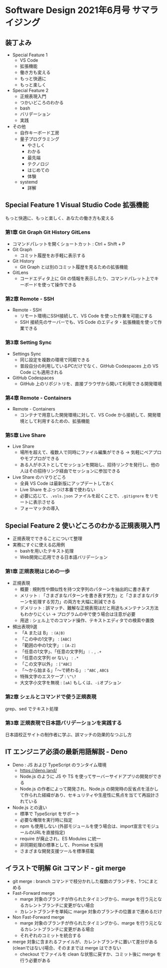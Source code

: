 # Software Design 2021年6月号 サマライジング

## 装丁よみ

- Special Feature 1
  - VS Code
  - 拡張機能
  - 働き方も変える
  - もっと快適に
  - もっと楽しく
- Special Feature 2
  - 正規表現入門
  - つかいどころのわかる
  - bash
  - バリデーション
  - 実践
- その他
  - 自作キーボード工房
  - 量子プログラミング
    - やさしく
    - わかる
    - 最先端
    - テクノロジ
    - はじめての
    - 体験
  - systemd
    - 詳解

## Special Feature 1 Visual Studio Code 拡張機能

もっと快適に、もっと楽しく、あなたの働き方も変える

### 第1章 Git Graph Git History GitLens

- コマンドパレットを開くショートカット : Ctrl + Shift + P
- Git Graph
  - コミット履歴をお手軽に表示する
- Git History
  - Git Graph とは別のコミット履歴を見るための拡張機能
- GitLens
  - コードエディタ上に Git の情報を表示したり、コマンドパレット上でキーボードを使って操作できる

### 第2章 Remote - SSH

- Remote - SSH
  - リモート環境にSSH接続して、VS Code を使った作業を可能にする
  - SSH 接続先のサーバーでも、VS Code のエディタ・拡張機能を使って作業できる

### 第3章 Setting Sync

- Settings Sync
  - 同じ設定を複数の環境で同期できる
  - 普段自分の利用しているPCだけでなく、GitHub Codespaces 上の VS Code にも適用される
- GitHub Codespaces
  - GitHub 上のリポジトリを、直接ブラウザから開いて利用できる開発環境

### 第4章 Remote - Containers

- Remote - Containers
  - コンテナで用意した開発環境に対して、VS Code から接続して、開発環境として利用するための、拡張機能

### 第5章 Live Share

- Live Share
  - 場所を超えて、複数人で同時にファイル編集ができる -> 気軽にペアプロやモブプロができる
  - ある人がホストとしてセッションを開始し、招待リンクを発行し、他の人はその招待リンク経由でセッションに参加できる
- Live Share のハマりどころ
  - 全員 VS Code は最新版にアップデートしておく
  - Live Share をぶっつけ本番で使わない
  - 必要に応じて、`.vsls.json` ファイルを起くことで、`.gitignore` をリモートに表示させる
  - フォーマッタの導入

## Special Feature 2 使いどころのわかる正規表現入門

- 正規表現でできることについて整理
- 実務にすぐに使える応用例
  - bashを用いたテキスト処理
  - Web開発に応用できる日本語バリデーション

### 第1章 正規表現はじめの一歩

- 正規表現
  - 概要 : 規則性や類似性を持つ文字列のパターンを抽出的に書き表す
  - メリット : 「さまざまなパターンを書き表す労力」と「さまざまなパターンを処理する労力」の両方を大幅に削減できる
  - デメリット : 誤マッチ、難解な正規表現はだと用途もメンテナンス方法もわかりにくい -> プログラムの中で使う場合は注意が必要
  - 用途 : シェル上でのコマンド操作、テキストエディタでの検索や置換
- 頻出表現9選
  - 「A または B」 : `(A|B)`
  - 「この中の1文字」 : `[ABC]`
  - 「範囲の中の1文字」 : `[A-Z]`
  - 「任意の1文字」、「任意の文字列」 : `.` , `.+`
  - 「任意の文字列 or ない」 : `.*`
  - 「この文字以外」 : `[^ABC]`
  - 「〜から始まる」「〜で終わる」 : `^ABC` , `ABC$`
  - 特殊文字のエスケープ : `\^\?`
  - 大文字小文字を無視 : `[aA]` もしくは、`-i`オプション

### 第2章 シェルとコマンドで使う正規表現

grep、sed でテキスト処理

### 第3章 正規表現で日本語バリデーションを実践する

日本語校正サイトの制作者に学ぶ、誤マッチの効果的なつぶし方

## IT エンジニア必須の最新用語解説 - Deno

- Deno : JS および TypeScript のランタイム環境
  - <https://deno.land/>
  - Node.js のように JS や TS を使ってサーバーサイドアプリの開発ができる
  - Node.js の作者によって開発され、Node.js の開発時の反省点を活かして作られた経緯があり、セキュリティや生産性に焦点を当てて再設計されている
- Node.js との違い
  - 標準で TypeScript をサポート
  - 必要な権限を実行時に指定
  - npm も使用しない (外部モジュールを使う場合は、import宣言でモジュールのURLを直接指定)
  - require が廃止され、ES Modules に統一
  - 非同期処理の標準として、Promise を採用
  - さまざまな開発支援ツールを標準搭載

## イラストで明解 Git コマンド - git merge

- git merge : branch コマンドで枝分かれした複数のブランチを、1つにまとめる
- Fast-Forward merge
  - marge 対象のブランチが作られたタイミングから、marge を行う元となるカレントブランチに変更がない場合
  - カレントブランチを単純に marge 対象のブランチの位置まで進めるだけ
- Non Fast-Forward merge
  - marge 対象のブランチが作られたタイミングから、marge を行う元となるカレントブランチに変更がある場合
  - それぞれのコミットを統合する
- merge 対象に含まれるファイルが、カレントブランチに置いて差分がある(cleanではない)場合、そのままでは merge はできない
  - checkout でファイルを clean な状態に戻すか、コミット後に merge を行う必要がある

